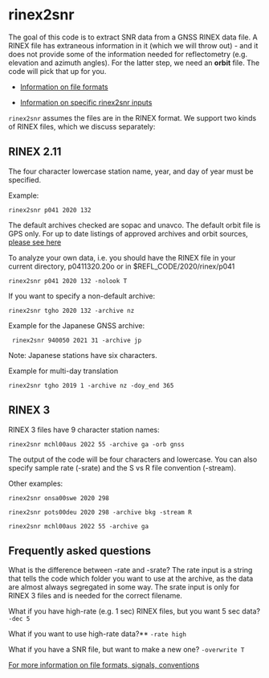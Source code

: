 # rinex2snr  

The goal of this code is to extract SNR data from a GNSS RINEX data file.
A RINEX file has extraneous information in it (which we will throw out) - and it  
does not provide some of the information needed for reflectometry (e.g. elevation and azimuth angles). 
For the latter step, we need an **orbit** file. The code will pick that up for you.

- [Information on file formats](https://gnssrefl.readthedocs.io/en/latest/pages/file_structure.html)

- [Information on specific rinex2snr inputs](https://gnssrefl.readthedocs.io/en/latest/api/gnssrefl.rinex2snr_cl.html)


<code>rinex2snr</code> assumes the files are in the RINEX format.  We support two kinds of RINEX 
files, which we discuss separately:


## RINEX 2.11

The four character lowercase station name, year, and day of year must be specified.

Example:

<code>rinex2snr p041 2020 132</code>

The default archives checked are sopac and unavco. The default orbit file is GPS only.
For up to date listings of approved archives and orbit sources, 
[please see here](https://gnssrefl.readthedocs.io/en/latest/api/gnssrefl.rinex2snr_cl.html)

To analyze your own data, i.e. you should have the RINEX file in your current directory, p0411320.20o
or in $REFL_CODE/2020/rinex/p041

<code>rinex2snr p041 2020 132 -nolook T</code>

If you want to specify a non-default archive:

<code>rinex2snr tgho 2020 132 -archive nz</code>

Example for the Japanese GNSS archive:

<code> rinex2snr 940050 2021 31 -archive jp </code>

Note: Japanese stations have six characters.

Example for multi-day translation

<code>rinex2snr tgho 2019 1  -archive nz -doy_end 365</code>
 
## RINEX 3

RINEX 3 files have 9 character station names:

<code>rinex2snr mchl00aus 2022 55 -archive ga -orb gnss</code>

The output of the code will be four characters and lowercase.
You can also specify sample rate (-srate) and the S vs R file convention (-stream).

Other examples:

<code>rinex2snr onsa00swe 2020 298</code>

<code>rinex2snr pots00deu 2020 298 -archive bkg -stream R</code>

<code>rinex2snr mchl00aus 2022 55 -archive ga</code>


## Frequently asked questions

What is the difference between -rate and -srate? The rate input is a string that tells the 
code which folder you want to use at the archive, as the data are almost always segregated in some way.
The srate input is only for RINEX 3 files and is needed for the correct filename.

What if you have high-rate (e.g. 1 sec) RINEX files, but you want 5 sec data? <code>-dec 5</code>

What if you want to use high-rate data?**  <code>-rate high</code>

What if you have a SNR file, but want to make a new one?  <code>-overwrite T </code>

[For more information on file formats, signals, conventions](https://gnssrefl.readthedocs.io/en/latest/pages/file_structure.html)


